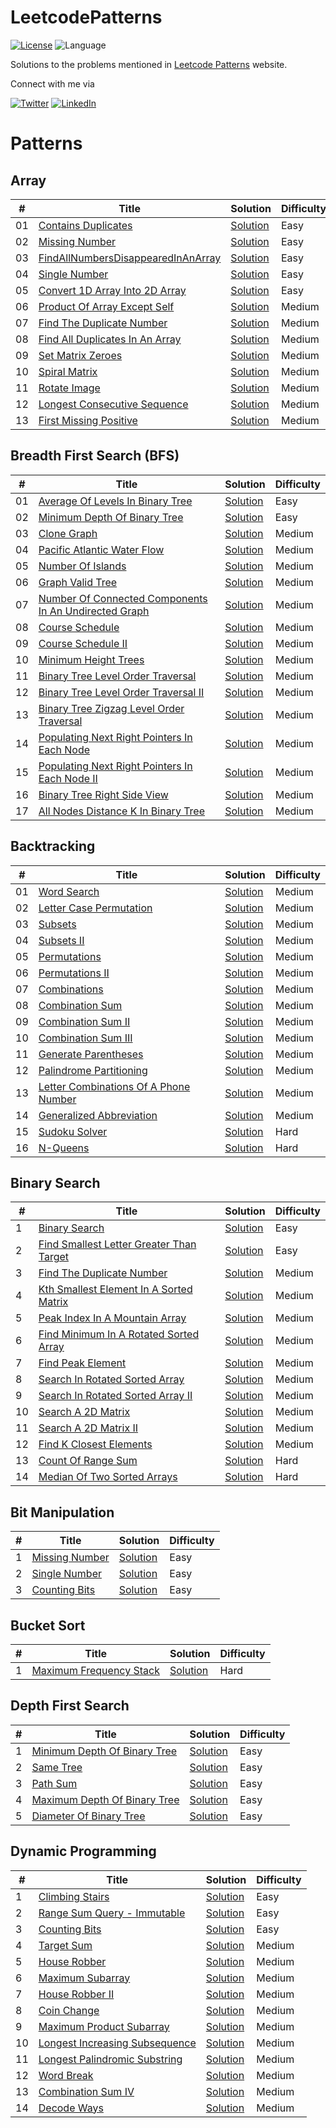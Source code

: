 # LeetcodePatterns

[![License](https://img.shields.io/badge/license-MIT-blue.svg)](https://github.com/ani03sha/LeetcodePatterns/blob/main/LICENSE)
![Language](https://img.shields.io/badge/language-Java-blue.svg)

Solutions to the problems mentioned in [Leetcode Patterns](https://seanprashad.com/leetcode-patterns/) website.

Connect with me via

[![Twitter](https://img.shields.io/badge/i_am_anirudh-%231DA1F2.svg?&style=for-the-badge&logo=Twitter&logoColor=white)](https://twitter.com/I_am_Anirudh)
[![LinkedIn](https://img.shields.io/badge/linkedin-%230077B5.svg?&style=for-the-badge&logo=linkedin&logoColor=white)](https://www.linkedin.com/in/anirshar/)

# Patterns

## Array

| #   | Title                                                                                                                     | Solution                                                                                                                                                       | Difficulty |
|-----|---------------------------------------------------------------------------------------------------------------------------|----------------------------------------------------------------------------------------------------------------------------------------------------------------|------------|
| 01  | [Contains Duplicates](https://leetcode.com/problems/contains-duplicate/)                                                  | [Solution](https://github.com/ani03sha/LeetcodePatterns/blob/main/src/main/java/org/redquark/leetcode/patterns/arrays/ContainsDuplicate.java)                  | Easy       |
| 02  | [Missing Number](https://leetcode.com/problems/missing-number/)                                                           | [Solution](https://github.com/ani03sha/LeetcodePatterns/blob/main/src/main/java/org/redquark/leetcode/patterns/arrays/MissingNumber.java)                      | Easy       |
| 03  | [FindAllNumbersDisappearedInAnArray](https://leetcode.com/problems/find-all-numbers-disappeared-in-an-array/description/) | [Solution](https://github.com/ani03sha/LeetcodePatterns/blob/main/src/main/java/org/redquark/leetcode/patterns/arrays/FindAllNumbersDisappearedInAnArray.java) | Easy       |
| 04  | [Single Number](https://leetcode.com/problems/single-number/)                                                             | [Solution](https://github.com/ani03sha/LeetcodePatterns/blob/main/src/main/java/org/redquark/leetcode/patterns/arrays/SingleNumber.java)                       | Easy       |
| 05  | [Convert 1D Array Into 2D Array](https://leetcode.com/problems/convert-1d-array-into-2d-array/)                           | [Solution](https://github.com/ani03sha/LeetcodePatterns/blob/main/src/main/java/org/redquark/leetcode/patterns/arrays/Convert1DArrayInto2DArray.java)          | Easy       |
| 06  | [Product Of Array Except Self](https://leetcode.com/problems/product-of-array-except-self/)                               | [Solution](https://github.com/ani03sha/LeetcodePatterns/blob/main/src/main/java/org/redquark/leetcode/patterns/arrays/ProductOfArrayExceptSelf.java)           | Medium     |
| 07  | [Find The Duplicate Number](https://leetcode.com/problems/find-the-duplicate-number/)                                     | [Solution](https://github.com/ani03sha/LeetcodePatterns/blob/main/src/main/java/org/redquark/leetcode/patterns/arrays/FindTheDuplicateNumber.java)             | Medium     |
| 08  | [Find All Duplicates In An Array](https://leetcode.com/problems/find-all-duplicates-in-an-array/)                         | [Solution](https://github.com/ani03sha/LeetcodePatterns/blob/main/src/main/java/org/redquark/leetcode/patterns/arrays/FindAllDuplicatesInAnArray.java)         | Medium     |
| 09  | [Set Matrix Zeroes](https://leetcode.com/problems/set-matrix-zeroes)                                                      | [Solution](https://github.com/ani03sha/LeetcodePatterns/blob/main/src/main/java/org/redquark/leetcode/patterns/arrays/SetMatrixZeroes.java)                    | Medium     |
| 10  | [Spiral Matrix](https://leetcode.com/problems/spiral-matrix/)                                                             | [Solution](https://github.com/ani03sha/LeetcodePatterns/blob/main/src/main/java/org/redquark/leetcode/patterns/arrays/SpiralMatrix.java)                       | Medium     |
| 11  | [Rotate Image](https://leetcode.com/problems/rotate-image/)                                                               | [Solution](https://github.com/ani03sha/LeetcodePatterns/blob/main/src/main/java/org/redquark/leetcode/patterns/arrays/RotateImage.java)                        | Medium     |
| 12  | [Longest Consecutive Sequence](https://leetcode.com/problems/longest-consecutive-sequence/)                               | [Solution](https://github.com/ani03sha/LeetcodePatterns/blob/main/src/main/java/org/redquark/leetcode/patterns/arrays/LongestConsecutiveSequence.java)         | Medium     |
| 13  | [First Missing Positive](https://leetcode.com/problems/first-missing-positive/)                                           | [Solution](https://github.com/ani03sha/LeetcodePatterns/blob/main/src/main/java/org/redquark/leetcode/patterns/arrays/FirstMissingPositive.java)               | Medium     |

## Breadth First Search (BFS)

| #   | Title                                                                                                                                         | Solution                                                                                                                                                                | Difficulty |
|-----|-----------------------------------------------------------------------------------------------------------------------------------------------|-------------------------------------------------------------------------------------------------------------------------------------------------------------------------|------------|
| 01  | [Average Of Levels In Binary Tree](https://leetcode.com/problems/average-of-levels-in-binary-tree)                                            | [Solution](https://github.com/ani03sha/LeetcodePatterns/blob/main/src/main/java/org/redquark/leetcode/patterns/bfs/AverageOfLevelsInBinaryTree.java)                    | Easy       |
| 02  | [Minimum Depth Of Binary Tree](https://leetcode.com/problems/minimum-depth-of-binary-tree)                                                    | [Solution](https://github.com/ani03sha/LeetcodePatterns/blob/main/src/main/java/org/redquark/leetcode/patterns/bfs/MinimumDepthOfBinaryTree.java)                       | Easy       |
| 03  | [Clone Graph](https://leetcode.com/problems/clone-graph)                                                                                      | [Solution](https://github.com/ani03sha/LeetcodePatterns/blob/main/src/main/java/org/redquark/leetcode/patterns/bfs/CloneGraph.java)                                     | Medium     |
| 04  | [Pacific Atlantic Water Flow](https://leetcode.com/problems/pacific-atlantic-water-flow/)                                                     | [Solution](https://github.com/ani03sha/LeetcodePatterns/blob/main/src/main/java/org/redquark/leetcode/patterns/bfs/PacificAtlanticWaterFlow.java)                       | Medium     |
| 05  | [Number Of Islands](https://leetcode.com/problems/number-of-islands/)                                                                         | [Solution](https://github.com/ani03sha/LeetcodePatterns/blob/main/src/main/java/org/redquark/leetcode/patterns/bfs/NumberOfIslands.java)                                | Medium     |
| 06  | [Graph Valid Tree](https://leetcode.com/problems/graph-valid-tree/)                                                                           | [Solution](https://github.com/ani03sha/LeetcodePatterns/blob/main/src/main/java/org/redquark/leetcode/patterns/bfs/GraphValidTree.java)                                 | Medium     |
| 07  | [Number Of Connected Components In An Undirected Graph](https://leetcode.com/problems/number-of-connected-components-in-an-undirected-graph/) | [Solution](https://github.com/ani03sha/LeetcodePatterns/blob/main/src/main/java/org/redquark/leetcode/patterns/bfs/NumberOfConnectedComponentsInAnUndirectedGraph.java) | Medium     |
| 08  | [Course Schedule](https://leetcode.com/problems/course-schedule)                                                                              | [Solution](https://github.com/ani03sha/LeetcodePatterns/blob/main/src/main/java/org/redquark/leetcode/patterns/bfs/CourseSchedule.java)                                 | Medium     |
| 09  | [Course Schedule II](https://leetcode.com/problems/course-schedule-ii)                                                                        | [Solution](https://github.com/ani03sha/LeetcodePatterns/blob/main/src/main/java/org/redquark/leetcode/patterns/bfs/CourseScheduleII.java)                               | Medium     |
| 10  | [Minimum Height Trees](https://leetcode.com/problems/minimum-height-trees/)                                                                   | [Solution](https://github.com/ani03sha/LeetcodePatterns/blob/main/src/main/java/org/redquark/leetcode/patterns/bfs/MinimumHeightTrees.java)                             | Medium     |
| 11  | [Binary Tree Level Order Traversal](https://leetcode.com/problems/binary-tree-level-order-traversal/)                                         | [Solution](https://github.com/ani03sha/LeetcodePatterns/blob/main/src/main/java/org/redquark/leetcode/patterns/bfs/BinaryTreeLevelOrderTraversal.java)                  | Medium     |
| 12  | [Binary Tree Level Order Traversal II](https://leetcode.com/problems/binary-tree-level-order-traversal-ii/)                                   | [Solution](https://github.com/ani03sha/LeetcodePatterns/blob/main/src/main/java/org/redquark/leetcode/patterns/bfs/BinaryTreeLevelOrderTraversalII.java)                | Medium     |
| 13  | [Binary Tree Zigzag Level Order Traversal](https://leetcode.com/problems/binary-tree-zigzag-level-order-traversal/)                           | [Solution](https://github.com/ani03sha/LeetcodePatterns/blob/main/src/main/java/org/redquark/leetcode/patterns/bfs/BinaryTreeZigzagLevelOrderTraversal.java)            | Medium     |
| 14  | [Populating Next Right Pointers In Each Node](https://leetcode.com/problems/populating-next-right-pointers-in-each-node/)                     | [Solution](https://github.com/ani03sha/LeetcodePatterns/blob/main/src/main/java/org/redquark/leetcode/patterns/bfs/PopulatingNextRightPointersInEachNode.java)          | Medium     |
| 15  | [Populating Next Right Pointers In Each Node II](https://leetcode.com/problems/populating-next-right-pointers-in-each-node-ii/)               | [Solution](https://github.com/ani03sha/LeetcodePatterns/blob/main/src/main/java/org/redquark/leetcode/patterns/bfs/PopulatingNextRightPointersInEachNodeII.java)        | Medium     |
| 16  | [Binary Tree Right Side View](https://leetcode.com/problems/binary-tree-right-side-view/)                                                     | [Solution](https://github.com/ani03sha/LeetcodePatterns/blob/main/src/main/java/org/redquark/leetcode/patterns/bfs/BinaryTreeRightSideView.java)                        | Medium     |
| 17  | [All Nodes Distance K In Binary Tree](https://leetcode.com/problems/all-nodes-distance-k-in-binary-tree/)                                     | [Solution](https://github.com/ani03sha/LeetcodePatterns/blob/main/src/main/java/org/redquark/leetcode/patterns/bfs/AllNodesDistanceKInBinaryTree.java)                  | Medium     |

## Backtracking

| #   | Title                                                                                                         | Solution                                                                                                                                                           | Difficulty |
|-----|---------------------------------------------------------------------------------------------------------------|--------------------------------------------------------------------------------------------------------------------------------------------------------------------|------------|
| 01  | [Word Search](https://leetcode.com/problems/word-search/)                                                     | [Solution](https://github.com/ani03sha/LeetcodePatterns/blob/main/src/main/java/org/redquark/leetcode/patterns/backtracking/WordSearch.java)                       | Medium     |
| 02  | [Letter Case Permutation](https://leetcode.com/problems/letter-case-permutation/)                             | [Solution](https://github.com/ani03sha/LeetcodePatterns/blob/main/src/main/java/org/redquark/leetcode/patterns/backtracking/LetterCasePermutation.java)            | Medium     |
| 03  | [Subsets](https://leetcode.com/problems/subsets/)                                                             | [Solution](https://github.com/ani03sha/LeetcodePatterns/blob/main/src/main/java/org/redquark/leetcode/patterns/backtracking/Subsets.java)                          | Medium     |
| 04  | [Subsets II](https://leetcode.com/problems/subsets-ii/)                                                       | [Solution](https://github.com/ani03sha/LeetcodePatterns/blob/main/src/main/java/org/redquark/leetcode/patterns/backtracking/SubsetsII.java)                        | Medium     |
| 05  | [Permutations](https://leetcode.com/problems/permutations/)                                                   | [Solution](https://github.com/ani03sha/LeetcodePatterns/blob/main/src/main/java/org/redquark/leetcode/patterns/backtracking/Permutations.java)                     | Medium     |
| 06  | [Permutations II](https://leetcode.com/problems/permutations-ii/)                                             | [Solution](https://github.com/ani03sha/LeetcodePatterns/blob/main/src/main/java/org/redquark/leetcode/patterns/backtracking/PermutationsII.java)                   | Medium     |
| 07  | [Combinations](https://leetcode.com/problems/combinations/)                                                   | [Solution](https://github.com/ani03sha/LeetcodePatterns/blob/main/src/main/java/org/redquark/leetcode/patterns/backtracking/Combinations.java)                     | Medium     |
| 08  | [Combination Sum](https://leetcode.com/problems/combination-sum/)                                             | [Solution](https://github.com/ani03sha/LeetcodePatterns/blob/main/src/main/java/org/redquark/leetcode/patterns/backtracking/CombinationSum.java)                   | Medium     |
| 09  | [Combination Sum II](https://leetcode.com/problems/combination-sum-ii/)                                       | [Solution](https://github.com/ani03sha/LeetcodePatterns/blob/main/src/main/java/org/redquark/leetcode/patterns/backtracking/CombinationSumII.java)                 | Medium     |
| 10  | [Combination Sum III](https://leetcode.com/problems/combination-sum-iii/)                                     | [Solution](https://github.com/ani03sha/LeetcodePatterns/blob/main/src/main/java/org/redquark/leetcode/patterns/backtracking/CombinationSumIII.java)                | Medium     |
| 11  | [Generate Parentheses](https://leetcode.com/problems/generate-parentheses/)                                   | [Solution](https://github.com/ani03sha/LeetcodePatterns/blob/main/src/main/java/org/redquark/leetcode/patterns/backtracking/GenerateParentheses.java)              | Medium     |
| 12  | [Palindrome Partitioning](https://leetcode.com/problems/palindrome-partitioning/)                             | [Solution](https://github.com/ani03sha/LeetcodePatterns/blob/main/src/main/java/org/redquark/leetcode/patterns/backtracking/PalindromePartitioning.java)           | Medium     |
| 13  | [Letter Combinations Of A Phone Number](https://leetcode.com/problems/letter-combinations-of-a-phone-number/) | [Solution](https://github.com/ani03sha/LeetcodePatterns/blob/main/src/main/java/org/redquark/leetcode/patterns/backtracking/LetterCombinationsOfAPhoneNumber.java) | Medium     |
| 14  | [Generalized Abbreviation](https://leetcode.com/problems/generalized-abbreviation/)                           | [Solution](https://github.com/ani03sha/LeetcodePatterns/blob/main/src/main/java/org/redquark/leetcode/patterns/backtracking/GeneralizedAbbreviation.java)          | Medium     |
| 15  | [Sudoku Solver](https://leetcode.com/problems/sudoku-solver/)                                                 | [Solution](https://github.com/ani03sha/LeetcodePatterns/blob/main/src/main/java/org/redquark/leetcode/patterns/backtracking/SudokuSolver.java)                     | Hard       |
| 16  | [N-Queens](https://leetcode.com/problems/n-queens/)                                                           | [Solution](https://github.com/ani03sha/LeetcodePatterns/blob/main/src/main/java/org/redquark/leetcode/patterns/backtracking/NQueens.java)                          | Hard       |

## Binary Search

| #   | Title                                                                                                               | Solution                                                                                                                                                              | Difficulty |
|-----|---------------------------------------------------------------------------------------------------------------------|-----------------------------------------------------------------------------------------------------------------------------------------------------------------------|------------|
| 1   | [Binary Search](https://leetcode.com/problems/binary-search/)                                                       | [Solution](https://github.com/ani03sha/LeetcodePatterns/blob/main/src/main/java/org/redquark/leetcode/patterns/binarysearch/BinarySearch.java)                        | Easy       |
| 2   | [Find Smallest Letter Greater Than Target](https://leetcode.com/problems/find-smallest-letter-greater-than-target/) | [Solution](https://github.com/ani03sha/LeetcodePatterns/blob/main/src/main/java/org/redquark/leetcode/patterns/binarysearch/FindSmallestLetterGreaterThanTarget.java) | Easy       |
| 3   | [Find The Duplicate Number](https://leetcode.com/problems/find-the-duplicate-number/)                               | [Solution](https://github.com/ani03sha/LeetcodePatterns/blob/main/src/main/java/org/redquark/leetcode/patterns/binarysearch/FindTheDuplicateNumber.java)              | Medium     |
| 4   | [Kth Smallest Element In A Sorted Matrix](https://leetcode.com/problems/kth-smallest-element-in-a-sorted-matrix/)   | [Solution](https://github.com/ani03sha/LeetcodePatterns/blob/main/src/main/java/org/redquark/leetcode/patterns/binarysearch/KthSmallestElementInASortedMatrix.java)   | Medium     |
| 5   | [Peak Index In A Mountain Array](https://leetcode.com/problems/peak-index-in-a-mountain-array/)                     | [Solution](https://github.com/ani03sha/LeetcodePatterns/blob/main/src/main/java/org/redquark/leetcode/patterns/binarysearch/PeakIndexInAMountainArray.java)           | Medium     |
| 6   | [Find Minimum In A Rotated Sorted Array](https://leetcode.com/problems/find-minimum-in-rotated-sorted-array/)       | [Solution](https://github.com/ani03sha/LeetcodePatterns/blob/main/src/main/java/org/redquark/leetcode/patterns/binarysearch/FindMinimumInRotatedSortedArray.java)     | Medium     |
| 7   | [Find Peak Element](https://leetcode.com/problems/find-peak-element/)                                               | [Solution](https://github.com/ani03sha/LeetcodePatterns/blob/main/src/main/java/org/redquark/leetcode/patterns/binarysearch/FindPeakElement.java)                     | Medium     |
| 8   | [Search In Rotated Sorted Array](https://leetcode.com/problems/search-in-rotated-sorted-array/)                     | [Solution](https://github.com/ani03sha/LeetcodePatterns/blob/main/src/main/java/org/redquark/leetcode/patterns/binarysearch/SearchInRotatedSortedArray.java)          | Medium     |
| 9   | [Search In Rotated Sorted Array II](https://leetcode.com/problems/search-in-rotated-sorted-array-ii/)               | [Solution](https://github.com/ani03sha/LeetcodePatterns/blob/main/src/main/java/org/redquark/leetcode/patterns/binarysearch/SearchInRotatedSortedArrayII.java)        | Medium     |
| 10  | [Search A 2D Matrix](https://leetcode.com/problems/search-a-2d-matrix/)                                             | [Solution](https://github.com/ani03sha/LeetcodePatterns/blob/main/src/main/java/org/redquark/leetcode/patterns/binarysearch/SearchA2dMatrix.java)                     | Medium     |
| 11  | [Search A 2D Matrix II](https://leetcode.com/problems/search-a-2d-matrix-ii/)                                       | [Solution](https://github.com/ani03sha/LeetcodePatterns/blob/main/src/main/java/org/redquark/leetcode/patterns/binarysearch/SearchA2dMatrixII.java)                   | Medium     |
| 12  | [Find K Closest Elements](https://leetcode.com/problems/find-k-closest-elements/)                                   | [Solution](https://github.com/ani03sha/LeetcodePatterns/blob/main/src/main/java/org/redquark/leetcode/patterns/binarysearch/FindKClosestElements.java)                | Medium     |
| 13  | [Count Of Range Sum](https://leetcode.com/problems/count-of-range-sum/)                                             | [Solution](https://github.com/ani03sha/LeetcodePatterns/blob/main/src/main/java/org/redquark/leetcode/patterns/binarysearch/CountOfRangeSum.java)                     | Hard       |
| 14  | [Median Of Two Sorted Arrays](https://leetcode.com/problems/median-of-two-sorted-arrays/)                           | [Solution](https://github.com/ani03sha/LeetcodePatterns/blob/main/src/main/java/org/redquark/leetcode/patterns/binarysearch/MedianOfTwoSortedArrays.java)             | Hard       |

## Bit Manipulation

| #   | Title                                                           | Solution                                                                                                                                           | Difficulty |
|-----|-----------------------------------------------------------------|----------------------------------------------------------------------------------------------------------------------------------------------------|------------|
| 1   | [Missing Number](https://leetcode.com/problems/missing-number/) | [Solution](https://github.com/ani03sha/LeetcodePatterns/blob/main/src/main/java/org/redquark/leetcode/patterns/bitmanipulation/MissingNumber.java) | Easy       |
| 2   | [Single Number](https://leetcode.com/problems/single-number/)   | [Solution](https://github.com/ani03sha/LeetcodePatterns/blob/main/src/main/java/org/redquark/leetcode/patterns/bitmanipulation/SingleNumber.java)  | Easy       |
| 3   | [Counting Bits](https://leetcode.com/problems/counting-bits/)   | [Solution](https://github.com/ani03sha/LeetcodePatterns/blob/main/src/main/java/org/redquark/leetcode/patterns/bitmanipulation/CountingBits.java)  | Easy       |

## Bucket Sort

| #   | Title                                                                             | Solution                                                                                                                                              | Difficulty |
|-----|-----------------------------------------------------------------------------------|-------------------------------------------------------------------------------------------------------------------------------------------------------|------------|
| 1   | [Maximum Frequency Stack](https://leetcode.com/problems/maximum-frequency-stack/) | [Solution](https://github.com/ani03sha/LeetcodePatterns/blob/main/src/main/java/org/redquark/leetcode/patterns/bucketsort/MaximumFrequencyStack.java) | Hard       |

## Depth First Search

| #   | Title                                                                                       | Solution                                                                                                                                          | Difficulty |
|-----|---------------------------------------------------------------------------------------------|---------------------------------------------------------------------------------------------------------------------------------------------------|------------|
| 1   | [Minimum Depth Of Binary Tree](https://leetcode.com/problems/minimum-depth-of-binary-tree/) | [Solution](https://github.com/ani03sha/LeetcodePatterns/blob/main/src/main/java/org/redquark/leetcode/patterns/dfs/MinimumDepthOfBinaryTree.java) | Easy       |
| 2   | [Same Tree](https://leetcode.com/problems/same-tree/)                                       | [Solution](https://github.com/ani03sha/LeetcodePatterns/blob/main/src/main/java/org/redquark/leetcode/patterns/dfs/SameTree.java)                 | Easy       |
| 3   | [Path Sum](https://leetcode.com/problems/path-sum/)                                         | [Solution](https://github.com/ani03sha/LeetcodePatterns/blob/main/src/main/java/org/redquark/leetcode/patterns/dfs/PathSum.java)                  | Easy       |
| 4   | [Maximum Depth Of Binary Tree](https://leetcode.com/problems/maximum-depth-of-binary-tree/) | [Solution](https://github.com/ani03sha/LeetcodePatterns/blob/main/src/main/java/org/redquark/leetcode/patterns/dfs/MaximumDepthOfBinaryTree.java) | Easy       |
| 5   | [Diameter Of Binary Tree](https://leetcode.com/problems/diameter-of-binary-tree/)           | [Solution](https://github.com/ani03sha/LeetcodePatterns/blob/main/src/main/java/org/redquark/leetcode/patterns/dfs/DiameterOfBinaryTree.java)     | Easy       |

## Dynamic Programming

| #   | Title                                                                                           | Solution                                                                                                                                                             | Difficulty |
|-----|-------------------------------------------------------------------------------------------------|----------------------------------------------------------------------------------------------------------------------------------------------------------------------|------------|
| 1   | [Climbing Stairs](https://leetcode.com/problems/climbing-stairs/)                               | [Solution](https://github.com/ani03sha/LeetcodePatterns/blob/main/src/main/java/org/redquark/leetcode/patterns/dynamicprogramming/ClimbingStairs.java)               | Easy       |
| 2   | [Range Sum Query - Immutable](https://leetcode.com/problems/range-sum-query-immutable/)         | [Solution](https://github.com/ani03sha/LeetcodePatterns/blob/main/src/main/java/org/redquark/leetcode/patterns/dynamicprogramming/RangeSumQueryImmutable.java)       | Easy       |
| 3   | [Counting Bits](https://leetcode.com/problems/counting-bits/)                                   | [Solution](https://github.com/ani03sha/LeetcodePatterns/blob/main/src/main/java/org/redquark/leetcode/patterns/dynamicprogramming/CountingBits.java)                 | Easy       |
| 4   | [Target Sum](https://leetcode.com/problems/target-sum/)                                         | [Solution](https://github.com/ani03sha/LeetcodePatterns/blob/main/src/main/java/org/redquark/leetcode/patterns/dynamicprogramming/TargetSum.java)                    | Medium     |
| 5   | [House Robber](https://leetcode.com/problems/house-robber/)                                     | [Solution](https://github.com/ani03sha/LeetcodePatterns/blob/main/src/main/java/org/redquark/leetcode/patterns/dynamicprogramming/HouseRobber.java)                  | Medium     |
| 6   | [Maximum Subarray](https://leetcode.com/problems/maximum-subarray/)                             | [Solution](https://github.com/ani03sha/LeetcodePatterns/blob/main/src/main/java/org/redquark/leetcode/patterns/dynamicprogramming/MaximumSubarray.java)              | Medium     |
| 7   | [House Robber II](https://leetcode.com/problems/house-robber-ii/)                               | [Solution](https://github.com/ani03sha/LeetcodePatterns/blob/main/src/main/java/org/redquark/leetcode/patterns/dynamicprogramming/HouseRobberII.java)                | Medium     |
| 8   | [Coin Change](https://leetcode.com/problems/coin-change/)                                       | [Solution](https://github.com/ani03sha/LeetcodePatterns/blob/main/src/main/java/org/redquark/leetcode/patterns/dynamicprogramming/CoinChange.java)                   | Medium     |
| 9   | [Maximum Product Subarray](https://leetcode.com/problems/maximum-product-subarray/)             | [Solution](https://github.com/ani03sha/LeetcodePatterns/blob/main/src/main/java/org/redquark/leetcode/patterns/dynamicprogramming/MaximumProductSubarray.java)       | Medium     |
| 10  | [Longest Increasing Subsequence](https://leetcode.com/problems/longest-increasing-subsequence/) | [Solution](https://github.com/ani03sha/LeetcodePatterns/blob/main/src/main/java/org/redquark/leetcode/patterns/dynamicprogramming/LongestIncreasingSubsequence.java) | Medium     |
| 11  | [Longest Palindromic Substring](https://leetcode.com/problems/longest-palindromic-substring/)   | [Solution](https://github.com/ani03sha/LeetcodePatterns/blob/main/src/main/java/org/redquark/leetcode/patterns/dynamicprogramming/LongestPalindromicSubstring.java)  | Medium     |
| 12  | [Word Break](https://leetcode.com/problems/word-break/)                                         | [Solution](https://github.com/ani03sha/LeetcodePatterns/blob/main/src/main/java/org/redquark/leetcode/patterns/dynamicprogramming/WordBreak.java)                    | Medium     |
| 13  | [Combination Sum IV](https://leetcode.com/problems/combination-sum-iv/)                         | [Solution](https://github.com/ani03sha/LeetcodePatterns/blob/main/src/main/java/org/redquark/leetcode/patterns/dynamicprogramming/CombinationSumIV.java)             | Medium     |
| 14  | [Decode Ways](https://leetcode.com/problems/decode-ways/)                                       | [Solution](https://github.com/ani03sha/LeetcodePatterns/blob/main/src/main/java/org/redquark/leetcode/patterns/dynamicprogramming/DecodeWays.java)                   | Medium     |
    